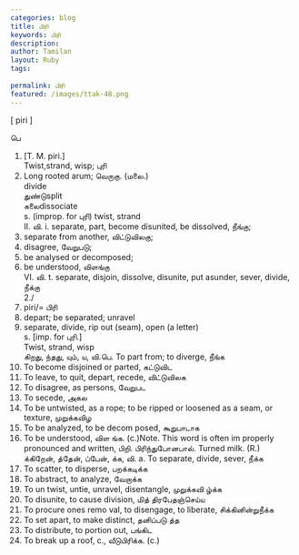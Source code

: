 ```yaml
---
categories: blog
title: பிரி
keywords: பிரி
description: 
author: Tamilan
layout: Ruby
tags: 
 
permalink: பிரி
featured: /images/ttak-48.png
---
```

  
[ piri ]  
  
பெ  
1. [T. M. piri.]  
Twist,strand, wisp; புரி  
2. Long rooted arum; வெருகு. (மலை.)  
divide  
துண்டுsplit  
கலைdissociate  
s. (improp. for புரி) twist, strand  
II. வி. i. separate, part, become disunited, be dissolved, நீங்கு;  
2. separate from another, விட்டுவிலகு;  
3. disagree, வேறுபடு;  
4. be analysed or decomposed;  
5. be understood, விளங்கு  
VI. வி. t. separate, disjoin, dissolve, disunite, put asunder, sever, divide, நீக்கு  
2./  
6. piri/= பிரி  
2. depart; be separated; unravel  
6. separate, divide, rip out (seam), open (a letter)  
s. [imp. for புரி.]  
Twist, strand, wisp  
கிறது, ந்தது, யும், ய, வி.பெ. To part from; to diverge, நீங்க  
2. To become disjoined or parted, கட்டுவிட  
3. To leave, to quit, depart, recede, விட்டுவிலக  
4. To disagree, as persons, வேறுபட  
5. To secede, அகல  
6. To be untwisted, as a rope; to be ripped or loosened as a seam, or texture, முறுக்கவிழ  
7. To be analyzed, to be decom posed, கூறுபாடாக  
8. To be understood, விள ங்க. (c.)Note. This word is often im properly pronounced and written, பிறி. பிரிந்துபோனபால். Turned milk. (R.)  
க்கிறேன், த்தேன், ப்பேன், க்க, வி. a. To separate, divide, sever, நீக்க  
2. To scatter, to disperse, பறக்கடிக்க  
3. To abstract, to analyze, வேறாக்க  
4. To un twist, untie, unravel, disentangle, முறுக்கவி ழ்க்க  
5. To disunite, to cause division, மித் திரபேதஞ்செய்ய  
6. To procure ones remo val, to disengage, to liberate, சிக்கினின்றுநீக்க  
7. To set apart, to make distinct, தனிப்படு த்த  
8. To distribute, to portion out, பங்கிட  
9. To break up a roof, c., வீடுபிரிக்க. (c.)